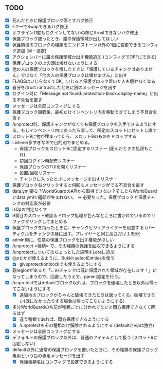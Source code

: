 ## TODO

- [x] 死んだときに保護ブロック落とすバグ修正
- [x] FキーでSwapできるバグ修正
- [x] オフライン(1度もログインしてない)の際に/trustできないバグ修正
- [x] 保護ブロック被ったとき、誰の保護領域か出してほしい
- [x] 保護領域のブロックの種類をエンドストーン以外の1個に変更できるコンフィグ追加 (単一指定)
- [x] アクションバーに誰の保護領域か出す機能追加 (コンフィグでOFFにできる)
- [x] 保護ブロックの上の頭は壊せないようにする
- [x] 他の人の保護ブロックを壊したときに「保護しているチャンクはありません」ではなく「他の人の保護ブロックは壊せません」と出す
- [x] FLAGSはいじらなくてOK。いじると保護ブロック置いた人も壊せなくなる
- [x] 自分を/trust /untrustしたときに別のメッセージを出す
- [x] ログイン時に「Message not found: protection-block.display-name」と出る不具合を直す
- [x] メッセージは全部コンフィグにする
- [x] 保護ブロック回収後、最初だけインベントリ内を移動できてしまう不具合を直す
- [x] /unprotect時、保護チャンクがなくても保護ブロックを入手できるようにする。もしインベントリ内にあったら消して、所定のスロットにセットし直す
- [x] スロット9に物が埋まってたら、スロット9のものをドロップする
- [x] Listener多すぎなので目的別でまとめる。
    - 保護ブロックをスロット9に固定するリスナー (死んだときの処理もこれ)
    - 初回ログイン時配布リスナー
    - 保護ブロックのTUIを開くリスナー
    - 設置/回収リスナー
    - チャンクに入ったときにメッセージを出すリスナー
- [x] 保護ブロック右クリックすると何回もメッセージがでる不具合を直す
- [x] data.yml要る？WorldGuardのAPIから取得できない？そしたらWorldGuardとdata.ymlで齟齬が生まれない。 → 必要だった。保護ブロックと保護チャンクの対応表が必要
- [x] isOpの判定なくす
- [x] 9番目のスロット確認＆ドロップ処理が色んなところに書かれているのでリファクタリングしてまとめる
- [x] 保護ブロックを持ったときに、チャンクビジュアライザーを用意する (パーティクルをチャンクの縁に出す。プレイヤーと同じ高さだけ１周分)
- [x] admin用に、任意の保護ブロックを出す機能がほしい
- [x] /unprotect <種類> で、その種類の保護を回収できるようにする
- [x] /unprotectについてのちょっとした説明をLoreに追加
- [x] @pとかが使えるように、Bukkit.selectEntitiesを使う
    - [x] giveprotectionblockでも使えるようにする
- [x] 親regionがあると「このチャンクは既に保護された領域が存在します！」になってしまうので、回避したうえで、parent設定を行う。
- [x] /unprotectではdefaultブロック以外は、ブロックを破壊したとき以外は帰ってこないようにする
    - [x] 遠隔地のブロックがちゃんと破壊できたときは返ってくる。破壊できない(既になかったりする場合は帰ってこないようにする)
- [x] 多分WorldGuardの名前が種類ごとに分かれてないと両方保護できなくて困るはず
    - [x] 違う種類であれば、両方保護できるようにする
    - [x] /unprotectもその種類だけ解除されるようにする (defaultとvipは独立)
- [x] メッセージは全部コンフィグにする
- [x] デフォルトの保護ブロック以外は、普通のアイテムとして扱う (スロット9に固定しない)
- [x] default以外に通常の保護ブロックを置いたときに、その種類の保護ブロック専用という旨の専用メッセージを出す
    - [x] 保護種類名はコンフィグで設定できるようにする